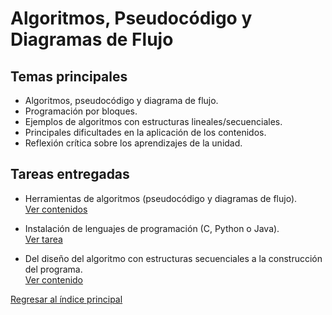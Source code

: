 # Algoritmos, Pseudocódigo y Diagramas de Flujo
## Temas principales
- Algoritmos, pseudocódigo y diagrama de flujo.
- Programación por bloques.
- Ejemplos de algoritmos con estructuras lineales/secuenciales.
- Principales dificultades en la aplicación de los contenidos.
- Reflexión crítica sobre los aprendizajes de la unidad.

## Tareas entregadas

- Herramientas de algoritmos (pseudocódigo y diagramas de flujo).  
  [Ver contenidos](https://drive.google.com/drive/folders/1tGIqUmd9aJRFrfWxw5vThZTEXGs_wXlc?usp=drive_link)

- Instalación de lenguajes de programación (C, Python o Java).  
  [Ver tarea](https://drive.google.com/drive/folders/1tGIqUmd9aJRFrfWxw5vThZTEXGs_wXlc?usp=drive_link)

- Del diseño del algoritmo con estructuras secuenciales a la construcción del programa.  
  [Ver contenido](https://drive.google.com/drive/folders/1DaxNoPED6g0tLxy723-d4Da2sKLxwIbZ?usp=drive_link)

[Regresar al índice principal](./index.md)
